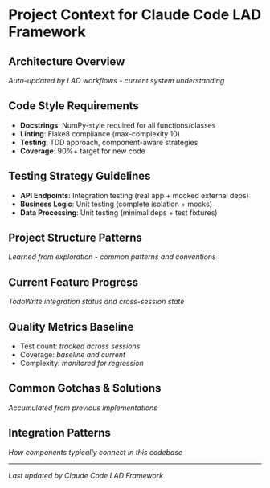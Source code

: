 # Project Context for Claude Code LAD Framework

## Architecture Overview
*Auto-updated by LAD workflows - current system understanding*

## Code Style Requirements
- **Docstrings**: NumPy-style required for all functions/classes
- **Linting**: Flake8 compliance (max-complexity 10)
- **Testing**: TDD approach, component-aware strategies
- **Coverage**: 90%+ target for new code

## Testing Strategy Guidelines
- **API Endpoints**: Integration testing (real app + mocked external deps)
- **Business Logic**: Unit testing (complete isolation + mocks)
- **Data Processing**: Unit testing (minimal deps + test fixtures)

## Project Structure Patterns
*Learned from exploration - common patterns and conventions*

## Current Feature Progress
*TodoWrite integration status and cross-session state*

## Quality Metrics Baseline
- Test count: *tracked across sessions*
- Coverage: *baseline and current*
- Complexity: *monitored for regression*

## Common Gotchas & Solutions
*Accumulated from previous implementations*

## Integration Patterns
*How components typically connect in this codebase*

---
*Last updated by Claude Code LAD Framework*